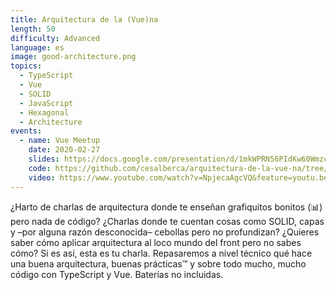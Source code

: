```yaml
---
title: Arquitectura de la (Vue)na
length: 50
difficulty: Advanced
language: es
image: good-architecture.png
topics:
  - TypeScript
  - Vue
  - SOLID
  - JavaScript
  - Hexagonal
  - Architecture
events:
  - name: Vue Meetup
    date: 2020-02-27
    slides: https://docs.google.com/presentation/d/1mkWPRN56PIdKw60WmzcrCM28WU04e_18Tv1Jg0ZVzzY/edit#slide=id.p
    code: https://github.com/cesalberca/arquitectura-de-la-vue-na/tree/2020-vuejs-madrid?files=1
    video: https://www.youtube.com/watch?v=NpjecaAgcVQ&feature=youtu.be
---
```


¿Harto de charlas de arquitectura donde te enseñan grafiquitos bonitos (📊) pero nada de código? ¿Charlas donde te cuentan cosas como SOLID, capas y –por alguna razón desconocida– cebollas pero no profundizan? ¿Quieres saber cómo aplicar arquitectura al loco mundo del front pero no sabes cómo? Si es así, esta es tu charla. Repasaremos a nivel técnico qué hace una buena arquitectura, buenas prácticas™️ y sobre todo mucho, mucho código con TypeScript y Vue. Baterías no incluidas.
